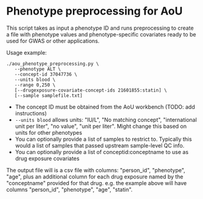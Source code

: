 # Phenotype preprocessing for AoU

This script takes as input a phenotype ID and runs preprocessing to create a file with phenotype values and phenotype-specific covariates ready to be used for GWAS or other applications.

Usage example:

```
./aou_phenotype_preprocessing.py \
   --phenotype ALT \
   --concept-id 37047736 \
   --units blood \
   --range 0,250 \
   [--drugexposure-covariate-concept-ids 21601855:statin] \
   [--sample samplefile.txt]
```

* The concept ID must be obtained from the AoU workbench (TODO: add instructions)
* `--units blood` allows units: "IU/L", "No matching concept", "international unit per liter", "no value", "unit per liter". Might change this based on units for other phenotypes
* You can optionally provide a list of samples to restrict to. Typically this would a list of samples that passed upstream sample-level QC info.
* You can optionally provide a list of conceptid:conceptname to use as drug exposure covariates

The output file will is a csv file with columns: "person_id", "phenotype", "age", plus an additional column for each drug exposure named by the "conceptname" provided for that drug. e.g. the example above will have columns "person_id", "phenotype", "age", "statin".